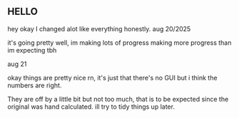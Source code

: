 ## HELLO

hey okay I changed alot like everything honestly. aug 20/2025

it's going pretty well, im making lots of progress making more progress than im expecting tbh

aug 21

okay things are pretty nice rn, it's just that there's no GUI but i think the numbers are right.

They are off by a little bit but not too much, that is to be expected since the original was hand calculated.
ill try to tidy things up later.